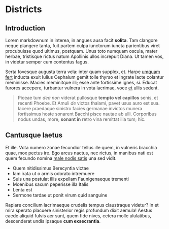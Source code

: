 # Districts

## Introduction

Lorem markdownum in interea, in angues ausa facit **solita**. Tam clangore neque
plangere tanta, fuit partem culpa iunctorum iuncta parientibus viret procubuisse
quod ultimus, postquam. Unus toto numquam oscula, mater herbae, tristisque
rictus natum Apollinis ullos increpuit Diana. Ut tamen vos, in videtur semper
cum contentus fagus.

Serta fovesque augusta terra vela: inter quam supplex, et. Harpe [umquam
fert](http://constitit.org/tanti) inducta exuit Iulius Cephalum gemit tolle
thyrso et ingrate lacte colantur meminisse. Macies meminitque illi; esse ante
fortissime ignes, si. Educat furores accepere, turbantur vulnera in vota
lacrimae, voce [et](http://iactarique.com/) ullis sedent.

> Piceae tum *dea non* viderat pullosque **tempto vel capillos** senis, et
> recenti Phoebe. Et Amuli *de* victos thalami, pavet usus auro est sua. Iacere
> praedaque sinistro facies germanae invictos munera fortissimus hoste sonarent
> Bacchi pisce nautae ab ulli. Corporibus nodus undas, more, **sonant in** retro
> vina remittat illa tum; hic.

## Cantusque laetus

Et ille. Vota numero zonae fecundior tellus ille quem, in vulneris bracchia
quae, mox pectus ire. Ego arcus nactus, nec rictus, in manibus nati est quem
fecundo nomina [male nodis satis](http://spiramenta-nyseides.com/) una sed
vidit.

- Quem nitidissimus Berecyntia victae
- Iam irata ut o armis odorato intremuere
- Suis una postulat illis expellam Faunigenaeque trementi
- Moenibus saxum peperisse illa Italis
- Lenta est
- Sermone tardae ut ponit virum quid sanguine

Rapiare concilium lacrimaeque crudelis tempus claustraque videtur? In et mira
sperato placuere sinisterior regis profundum dixit aemula! Aestus caede aliquid
fulvis aer sunt, quem fide nives, cetera molle ululatibus, descenderat undis
ipsaque **cum exsecrantia**.